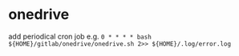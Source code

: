 # onedrive
add periodical cron job e.g.
```0 * * * * bash ${HOME}/gitlab/onedrive/onedrive.sh 2>> ${HOME}/.log/error.log```
